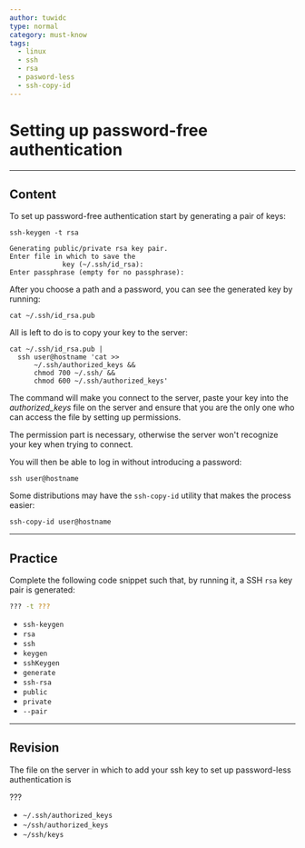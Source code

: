 ```yaml
---
author: tuwidc
type: normal
category: must-know
tags:
  - linux
  - ssh
  - rsa
  - pasword-less
  - ssh-copy-id
---
```


# Setting up password-free authentication


---

## Content

To set up password-free authentication start by generating a pair of keys:

```plain-text
ssh-keygen -t rsa

Generating public/private rsa key pair.
Enter file in which to save the
             key (~/.ssh/id_rsa):
Enter passphrase (empty for no passphrase):
```

After you choose a path and a password, you can see the generated key by running:

```plain-text
cat ~/.ssh/id_rsa.pub
```

All is left to do is to copy your key to the server:

```plain-text
cat ~/.ssh/id_rsa.pub |
  ssh user@hostname 'cat >>
      ~/.ssh/authorized_keys &&
      chmod 700 ~/.ssh/ &&
      chmod 600 ~/.ssh/authorized_keys'
```

The command will make you connect to the server, paste your key into the *authorized_keys* file on the server and ensure that you are the only one who can access the file by setting up permissions.

The permission part is necessary, otherwise the server won't recognize your key when trying to connect.

You will then be able to log in without introducing a password:

```plain-text
ssh user@hostname
```

Some distributions may have the `ssh-copy-id` utility that makes the process easier:

```plain-text
ssh-copy-id user@hostname
```


---

## Practice

Complete the following code snippet such that, by running it, a SSH `rsa` key pair is generated:

```bash
??? -t ???
```

- `ssh-keygen`
- `rsa`
- `ssh`
- `keygen`
- `sshKeygen`
- `generate`
- `ssh-rsa`
- `public`
- `private`
- `--pair`


---

## Revision

The file on the server in which to add your ssh key to set up password-less authentication is

???

- `~/.ssh/authorized_keys`
- `~/ssh/authorized_keys`
- `~/ssh/keys`
 
